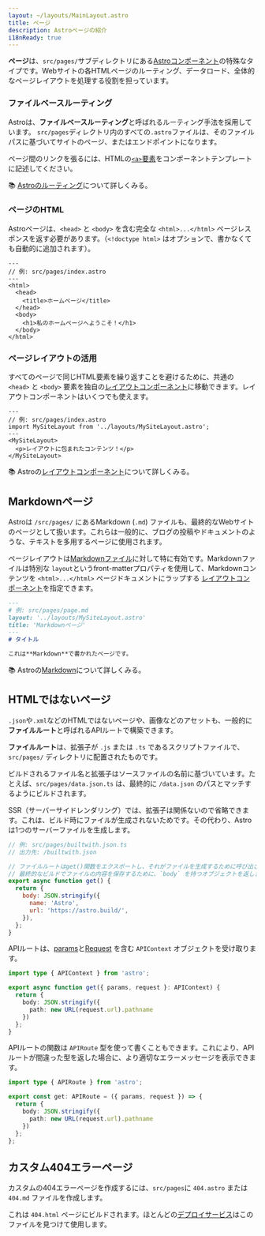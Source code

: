 ```yaml
---
layout: ~/layouts/MainLayout.astro
title: ページ
description: Astroページの紹介
i18nReady: true
---
```


**ページ**は、`src/pages/`サブディレクトリにある[Astroコンポーネント](/ja/core-concepts/astro-components/)の特殊なタイプです。Webサイトの各HTMLページのルーティング、データロード、全体的なページレイアウトを処理する役割を担っています。

### ファイルベースルーティング

Astroは、**ファイルベースルーティング**と呼ばれるルーティング手法を採用しています。 `src/pages`ディレクトリ内のすべての`.astro`ファイルは、そのファイルパスに基づいてサイトのページ、またはエンドポイントになります。

ページ間のリンクを張るには、HTMLの[`<a>`要素](https://developer.mozilla.org/ja/docs/Web/HTML/Element/a)をコンポーネントテンプレートに記述してください。

📚 [Astroのルーティング](/ja/core-concepts/routing/)について詳しくみる。

### ページのHTML

Astroページは、`<head>` と `<body>` を含む完全な `<html>...</html>` ページレスポンスを返す必要があります。（`<!doctype html>` はオプションで、書かなくても自動的に追加されます）。

```astro
---
// 例: src/pages/index.astro
---
<html>
  <head>
    <title>ホームページ</title>
  </head>
  <body>
    <h1>私のホームページへようこそ！</h1>
  </body>
</html>
```

### ページレイアウトの活用

すべてのページで同じHTML要素を繰り返すことを避けるために、共通の `<head>` と `<body>` 要素を独自の[レイアウトコンポーネント](/ja/core-concepts/layouts/)に移動できます。レイアウトコンポーネントはいくつでも使えます。

```astro
---
// 例: src/pages/index.astro
import MySiteLayout from '../layouts/MySiteLayout.astro';
---
<MySiteLayout>
  <p>レイアウトに包まれたコンテンツ！</p>
</MySiteLayout>
```

📚 Astroの[レイアウトコンポーネント](/ja/core-concepts/layouts/)について詳しくみる。


## Markdownページ

Astroは `/src/pages/` にあるMarkdown (`.md`) ファイルも、最終的なWebサイトのページとして扱います。これらは一般的に、ブログの投稿やドキュメントのような、テキストを多用するページに使用されます。

ページレイアウトは[Markdownファイル](#markdownページ)に対して特に有効です。Markdownファイルは特別な `layout`というfront-matterプロパティを使用して、Markdownコンテンツを `<html>...</html>` ページドキュメントにラップする [レイアウトコンポーネント](/ja/core-concepts/layouts/)を指定できます。


```md
---
# 例: src/pages/page.md
layout: '../layouts/MySiteLayout.astro'
title: 'Markdownページ'
---
# タイトル

これは**Markdown**で書かれたページです。
```

📚 Astroの[Markdown](/ja/guides/markdown-content/)について詳しくみる。


## HTMLではないページ

`.json`や`.xml`などのHTMLではないページや、画像などのアセットも、一般的に**ファイルルート**と呼ばれるAPIルートで構築できます。

**ファイルルート**は、拡張子が `.js` または `.ts` であるスクリプトファイルで、`src/pages/` ディレクトリに配置されたものです。

ビルドされるファイル名と拡張子はソースファイルの名前に基づいています。たとえば、`src/pages/data.json.ts` は、最終的に `/data.json` のパスとマッチするようにビルドされます。

SSR（サーバーサイドレンダリング）では、拡張子は関係ないので省略できます。これは、ビルド時にファイルが生成されないためです。その代わり、Astroは1つのサーバーファイルを生成します。

```js
// 例: src/pages/builtwith.json.ts
// 出力先: /builtwith.json

// ファイルルートはget()関数をエクスポートし、それがファイルを生成するために呼び出されます。
// 最終的なビルドでファイルの内容を保存するために、`body` を持つオブジェクトを返します。
export async function get() {
  return {
    body: JSON.stringify({
      name: 'Astro',
      url: 'https://astro.build/',
    }),
  };
}
```

APIルートは、[params](/ja/reference/api-reference/#params)と[Request](https://developer.mozilla.org/ja/docs/Web/API/Request) を含む `APIContext` オブジェクトを受け取ります。


```ts
import type { APIContext } from 'astro';

export async function get({ params, request }: APIContext) {
  return {
    body: JSON.stringify({
      path: new URL(request.url).pathname
    })
  };
}
```

APIルートの関数は `APIRoute` 型を使って書くこともできます。これにより、APIルートが間違った型を返した場合に、より適切なエラーメッセージを表示できます。

```ts
import type { APIRoute } from 'astro';

export const get: APIRoute = ({ params, request }) => {
  return {
    body: JSON.stringify({
      path: new URL(request.url).pathname
    })
  };
};
```

## カスタム404エラーページ

カスタムの404エラーページを作成するには、`src/pages`に `404.astro` または `404.md` ファイルを作成します。

これは `404.html` ページにビルドされます。ほとんどの[デプロイサービス](/ja/guides/deploy/)はこのファイルを見つけて使用します。
